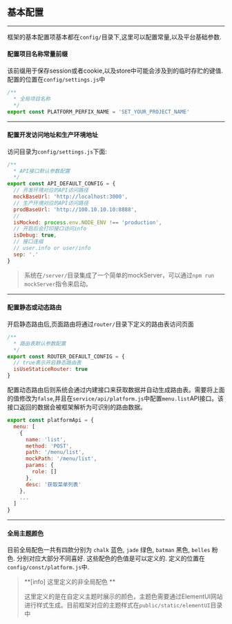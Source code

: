 ## 基本配置
---

框架的基本配置项基本都在```config/```目录下,这里可以配置常量,以及平台基础参数.

#### 配置项目名称常量前缀
该前缀用于保存session或者cookie,以及store中可能会涉及到的临时存贮的键值.配置的位置在```config/settings.js```中
```js
/**
  * 全局项目名称
  */
export const PLATFORM_PERFIX_NAME = 'SET_YOUR_PROJECT_NAME'
```

---

#### 配置开发访问地址和生产环境地址

访问目录为```config/settings.js```下面:
```js
/**
  * API接口默认参数配置
  */
export const API_DEFAULT_CONFIG = {
  // 开发环境对应的API访问路径
  mockBaseUrl: 'http://localhost:3000',
  // 生产环境对应的API访问路径
  prodBaseUrl: 'http://100.10.10.10:8888',
  // 
  isMocked: process.env.NODE_ENV !== 'production',
  // 开启后会打印接口访问info
  isDebug: true,
  // 接口连缀
  // user.info or user/info
  sep: '.'
}
```

> 系统在```/server/```目录集成了一个简单的mockServer，可以通过```npm run mockServer```指令来启动。

---

#### 配置静态或动态路由
开启静态路由后,页面路由将通过```router/```目录下定义的路由表访问页面
```js
/**
  * 路由表默认参数配置
  */
export const ROUTER_DEFAULT_CONFIG = {
  // true表示开启静态路由表
  isUseStaticeRouter: true
}
```
配置动态路由后则系统会通过内建接口来获取数据并自动生成路由表。需要将上面的值修改为```false```,并且在```service/api/platform.js```中配置```menu.list```API接口。该接口返回的数据会被框架解析为可识别的路由数据。

```js
export const platformApi = {
  menu: [
    {
      name: 'list',
      method: 'POST',
      path: '/menu/list',
      mockPath: '/menu/list',
      params: {
        role: []
      },
      desc: '获取菜单列表'
    },
    ...
  ]
}

```
---

#### 全局主题颜色
目前全局配色一共有四款分别为
```chalk```  蓝色,
```jade```   绿色,
```batman``` 黑色,
```belles``` 粉色.
分别对应大部分不同喜好. 这些配色的色值是可以定义的. 定义的位置在```config/const/platform.js```中.

> **[info] 这里定义的非全局配色 **
>
> 这里定义的是在自定义主题时展示的颜色，主题色需要通过ElementUI网站进行样式生成。目前框架对应的主题样式在```public/static/elementUI```目录中




